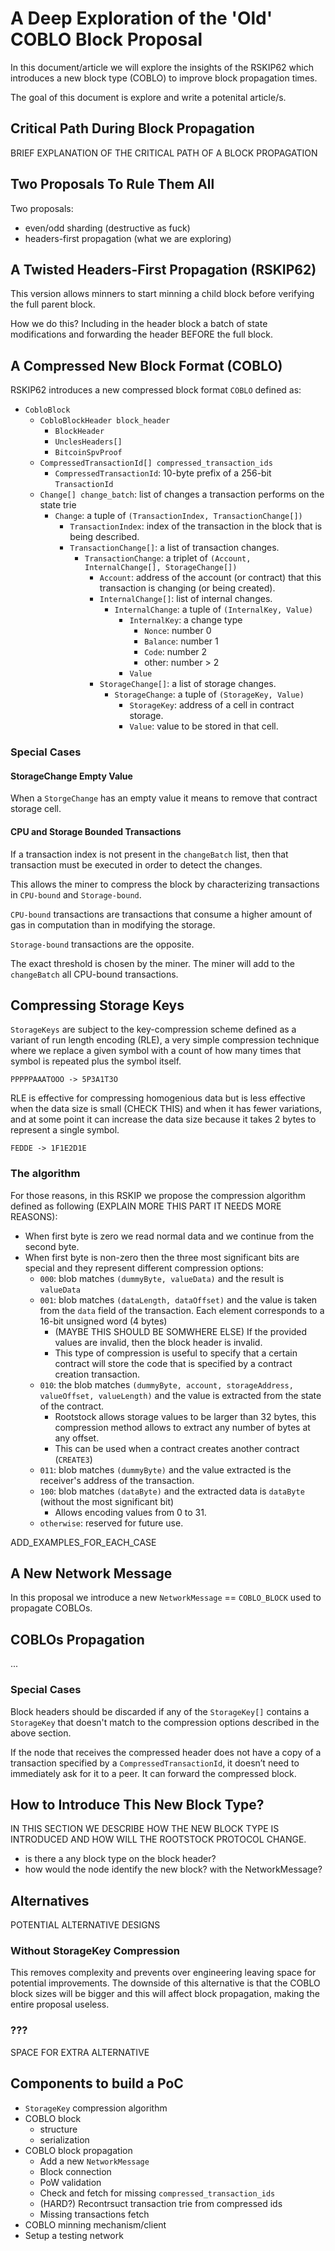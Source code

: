 # A Deep Exploration of the 'Old' COBLO Block Proposal

In this document/article we will explore the insights of the RSKIP62 which introduces a new block type (COBLO) to improve block propagation times.

The goal of this document is explore and write a potenital article/s.

## Critical Path During Block Propagation

BRIEF EXPLANATION OF THE CRITICAL PATH OF A BLOCK PROPAGATION

## Two Proposals To Rule Them All

Two proposals:

- even/odd sharding (destructive as fuck)
- headers-first propagation (what we are exploring)

## A Twisted Headers-First Propagation (RSKIP62)

This version allows minners to start minning a child block before verifying the full parent block.

How we do this? Including in the header block a batch of state modifications and forwarding the header BEFORE the full block.

## A Compressed New Block Format (COBLO)

RSKIP62 introduces a new compressed block format `COBLO` defined as:

- `CobloBlock`
  - `CobloBlockHeader block_header`
    - `BlockHeader`
    - `UnclesHeaders[]`
    - `BitcoinSpvProof`
  - `CompressedTransactionId[] compressed_transaction_ids`
    - `CompressedTransactionId`: 10-byte prefix of a 256-bit `TransactionId`
  - `Change[] change_batch`:  list of changes a transaction performs on the state trie
    - `Change`: a tuple of `(TransactionIndex, TransactionChange[])`
      - `TransactionIndex`: index of the transaction in the block that is being described.
      - `TransactionChange[]`: a list of transaction changes.
        - `TransactionChange`: a triplet of `(Account, InternalChange[], StorageChange[])`
          - `Account`: address of the account (or contract) that this transaction is changing (or being created).
          - `InternalChange[]`: list of internal changes.
            - `InternalChange`: a tuple of `(InternalKey, Value)`
              - `InternalKey`: a change type
                - `Nonce`: number 0
                - `Balance`: number 1
                - `Code`: number 2
                - other: number > 2
              - `Value`
          - `StorageChange[]`: a list of storage changes.
            - `StorageChange`: a tuple of `(StorageKey, Value)`
              - `StorageKey`: address of a cell in contract storage.
              - `Value`: value to be stored in that cell.

### Special Cases

#### StorageChange Empty Value

When a `StorgeChange` has an empty value it means to remove that contract storage cell.

#### CPU and Storage Bounded Transactions

If a transaction index is not present in the `changeBatch` list, then that transaction must be executed in order to detect the changes.

This allows the miner to compress the block by characterizing transactions in `CPU-bound` and `Storage-bound`.

`CPU-bound` transactions are transactions that consume a higher amount of gas in computation than in modifying the storage.

`Storage-bound` transactions are the opposite.

The exact threshold is chosen by the miner. The miner will add to the `changeBatch` all CPU-bound transactions.

## Compressing Storage Keys

`StorageKeys` are subject to the key-compression scheme defined as a variant of run length encoding (RLE), a very simple compression technique where we replace a given symbol with a count of how many times that symbol is repeated plus the symbol itself.

```
PPPPPAAATOOO -> 5P3A1T3O
```

RLE is effective for compressing homogenious data but is less effective when the data size is small (CHECK THIS) and when it has fewer variations, and at some point it can increase the data size because it takes 2 bytes to represent a single symbol.

```
FEDDE -> 1F1E2D1E
```

### The algorithm

For those reasons, in this RSKIP we propose the compression algorithm defined as following (EXPLAIN MORE THIS PART IT NEEDS MORE REASONS):

- When first byte is zero we read normal data and we continue from the second byte.
- When first byte is non-zero then the three most significant bits are special and they represent different compression options:
  - `000`: blob matches `(dummyByte, valueData)` and the result is `valueData`
  - `001`: blob matches `(dataLength, dataOffset)` and the value is taken from the `data` field of the transaction. Each element corresponds to a 16-bit unsigned word (4 bytes)
    - (MAYBE THIS SHOULD BE SOMWHERE ELSE) If the provided values are invalid, then the block header is invalid.
    - This type of compression is useful to specify that a certain contract will store the code that is specified by a contract creation transaction.
  - `010`: the blob matches `(dummyByte, account, storageAddress, valueOffset, valueLength)` and the value is extracted from the state of the contract.
    - Rootstock allows storage values to be larger than 32 bytes, this compression method allows to extract any number of bytes at any offset.
    - This can be used when a contract creates another contract (`CREATE3`)
  - `011`: blob matches `(dummyByte)` and the value extracted is the receiver's address of the transaction.
  - `100`: blob matches `(dataByte)` and the extracted data is `dataByte` (without the most significant bit)
    - Allows encoding values from 0 to 31.
  - `otherwise`: reserved for future use.

ADD_EXAMPLES_FOR_EACH_CASE

## A New Network Message

In this proposal we introduce a new `NetworkMessage` == `COBLO_BLOCK` used to propagate COBLOs.

## COBLOs Propagation

...

### Special Cases

Block headers should be discarded if any of the `StorageKey[]` contains a `StorageKey` that doesn't match to the compression options described in the above section.

If the node that receives the compressed header does not have a copy of a transaction specified by a `CompressedTransactionId`, it doesn’t need to immediately ask for it to a peer. It can forward the compressed block.

## How to Introduce This New Block Type?

IN THIS SECTION WE DESCRIBE HOW THE NEW BLOCK TYPE IS INTRODUCED AND HOW WILL THE ROOTSTOCK PROTOCOL CHANGE.

- is there a any block type on the block header?
- how would the node identify the new block? with the NetworkMessage?

## Alternatives

POTENTIAL ALTERNATIVE DESIGNS

### Without StorageKey Compression

This removes complexity and prevents over engineering leaving space for potential improvements. The downside of this alternative is that the COBLO block sizes will be bigger and this will affect block propagation, making the entire proposal useless.

### ???

SPACE FOR EXTRA ALTERNATIVE

## Components to build a PoC

- `StorageKey` compression algorithm
- COBLO block
  - structure
  - serialization
- COBLO block propagation
  - Add a new `NetworkMessage`
  - Block connection
  - PoW validation
  - Check and fetch for missing `compressed_transaction_ids`
  - (HARD?) Recontrsuct transaction trie from compressed ids
  - Missing transactions fetch
- COBLO minning mechanism/client
- Setup a testing network
